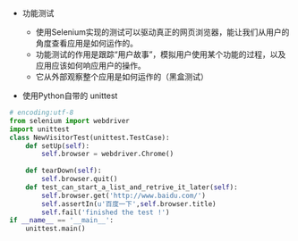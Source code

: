 
* 功能测试
    * 使用Selenium实现的测试可以驱动真正的网页浏览器，能让我们从用户的角度查看应用是如何运作的。
    * 功能测试的作用是跟踪“用户故事”，模拟用户使用某个功能的过程，以及应用应该如何响应用户的操作。
    * 它从外部观察整个应用是如何运作的（黑盒测试）

* 使用Python自带的 unittest

```python
# encoding:utf-8
from selenium import webdriver
import unittest
class NewVisitorTest(unittest.TestCase):
    def setUp(self):
        self.browser = webdriver.Chrome()
    
    def tearDown(self):
        self.browser.quit()
    def test_can_start_a_list_and_retrive_it_later(self):
        self.browser.get('http://www.baidu.com/')
        self.assertIn(u'百度一下',self.browser.title)
        self.fail('finished the test !')
if __name__ == '__main__':
    unittest.main()
```


